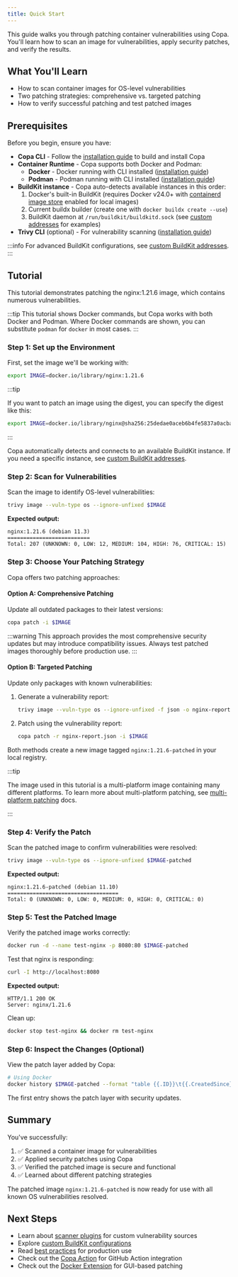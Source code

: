 ```yaml
---
title: Quick Start
---
```


This guide walks you through patching container vulnerabilities using Copa. You'll learn how to scan an image for vulnerabilities, apply security patches, and verify the results.

## What You'll Learn

- How to scan container images for OS-level vulnerabilities
- Two patching strategies: comprehensive vs. targeted patching
- How to verify successful patching and test patched images

## Prerequisites

Before you begin, ensure you have:

- **Copa CLI** - Follow the [installation guide](./installation.md) to build and install Copa
- **Container Runtime** - Copa supports both Docker and Podman:
  - **Docker** - Docker running with CLI installed ([installation guide](https://docs.docker.com/desktop/linux/install/#generic-installation-steps))
  - **Podman** - Podman running with CLI installed ([installation guide](https://podman.io/docs/installation))
- **BuildKit instance** - Copa auto-detects available instances in this order:
  1. Docker's built-in BuildKit (requires Docker v24.0+ with [containerd image store](https://docs.docker.com/storage/containerd/#enable-containerd-image-store-on-docker-engine) enabled for local images)
  2. Current buildx builder (create one with `docker buildx create --use`)
  3. BuildKit daemon at `/run/buildkit/buildkitd.sock` (see [custom addresses](custom-address.md) for examples)
- **Trivy CLI** (optional) - For vulnerability scanning ([installation guide](https://aquasecurity.github.io/trivy/latest/getting-started/installation/))

:::info
For advanced BuildKit configurations, see [custom BuildKit addresses](custom-address.md).
:::

## Tutorial

This tutorial demonstrates patching the nginx:1.21.6 image, which contains numerous vulnerabilities.

:::tip
This tutorial shows Docker commands, but Copa works with both Docker and Podman. Where Docker commands are shown, you can substitute `podman` for `docker` in most cases.
:::

### Step 1: Set up the Environment

First, set the image we'll be working with:

```bash
export IMAGE=docker.io/library/nginx:1.21.6
```

:::tip

If you want to patch an image using the digest, you can specify the digest like this:

```bash
export IMAGE=docker.io/library/nginx@sha256:25dedae0aceb6b4fe5837a0acbacc6580453717f126a095aa05a3c6fcea14dd4
```

:::

Copa automatically detects and connects to an available BuildKit instance. If you need a specific instance, see [custom BuildKit addresses](custom-address.md).

### Step 2: Scan for Vulnerabilities

Scan the image to identify OS-level vulnerabilities:

```bash
trivy image --vuln-type os --ignore-unfixed $IMAGE
```

**Expected output:**

```text
nginx:1.21.6 (debian 11.3)
==========================
Total: 207 (UNKNOWN: 0, LOW: 12, MEDIUM: 104, HIGH: 76, CRITICAL: 15)
```

### Step 3: Choose Your Patching Strategy

Copa offers two patching approaches:

#### Option A: Comprehensive Patching

Update all outdated packages to their latest versions:

```bash
copa patch -i $IMAGE
```

:::warning
This approach provides the most comprehensive security updates but may introduce compatibility issues. Always test patched images thoroughly before production use.
:::

#### Option B: Targeted Patching

Update only packages with known vulnerabilities:

1. Generate a vulnerability report:

   ```bash
   trivy image --vuln-type os --ignore-unfixed -f json -o nginx-report.json $IMAGE
   ```

2. Patch using the vulnerability report:

   ```bash
   copa patch -r nginx-report.json -i $IMAGE
   ```

Both methods create a new image tagged `nginx:1.21.6-patched` in your local registry.

:::tip

The image used in this tutorial is a multi-platform image containing many different platforms. To learn more about multi-platform patching, see [multi-platform patching](./multiplatform-patching.md) docs.

:::

### Step 4: Verify the Patch

Scan the patched image to confirm vulnerabilities were resolved:

```bash
trivy image --vuln-type os --ignore-unfixed $IMAGE-patched
```

**Expected output:**

```text
nginx:1.21.6-patched (debian 11.10)
===================================
Total: 0 (UNKNOWN: 0, LOW: 0, MEDIUM: 0, HIGH: 0, CRITICAL: 0)
```

### Step 5: Test the Patched Image

Verify the patched image works correctly:

```bash
docker run -d --name test-nginx -p 8080:80 $IMAGE-patched
```

Test that nginx is responding:

```bash
curl -I http://localhost:8080
```

**Expected output:**

```text
HTTP/1.1 200 OK
Server: nginx/1.21.6
```

Clean up:

```bash
docker stop test-nginx && docker rm test-nginx
```

### Step 6: Inspect the Changes (Optional)

View the patch layer added by Copa:

```bash
# Using Docker
docker history $IMAGE-patched --format "table {{.ID}}\t{{.CreatedSince}}\t{{.Size}}\t{{.Comment}}"
```

The first entry shows the patch layer with security updates.

## Summary

You've successfully:

1. ✅ Scanned a container image for vulnerabilities
2. ✅ Applied security patches using Copa
3. ✅ Verified the patched image is secure and functional
4. ✅ Learned about different patching strategies

The patched image `nginx:1.21.6-patched` is now ready for use with all known OS vulnerabilities resolved.

## Next Steps

- Learn about [scanner plugins](./scanner-plugins.md) for custom vulnerability sources
- Explore [custom BuildKit configurations](./custom-address.md)
- Read [best practices](./best-practices.md) for production use
- Check out the [Copa Action](./copa-action.md) for GitHub Action integration
- Check out the [Docker Extension](./docker-extension.md) for GUI-based patching


